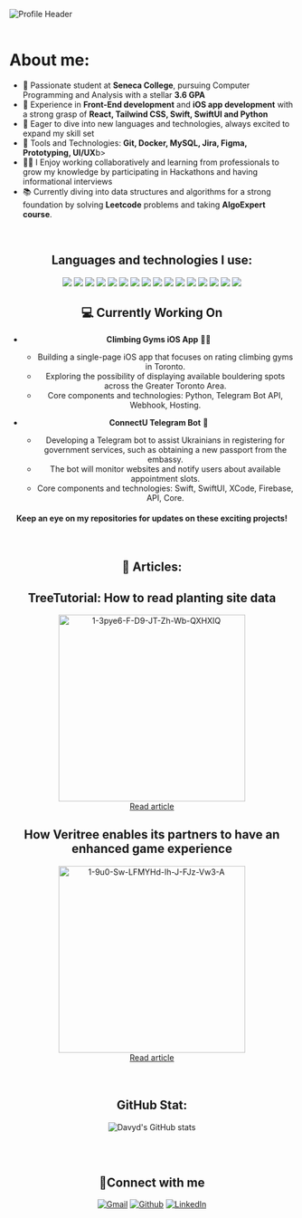 ![Profile Header](https://i.ibb.co/XJXVVyH/Green-and-White-Modern-Web-Developer-Resume.png)
 <br/>
 <br/>
 <h1> About me: </h1>
 <ul>
   <li>🚀 Passionate student at <b>Seneca College</b>, pursuing Computer Programming and Analysis with a stellar <b>3.6 GPA</b></li>
   <li>📱 Experience in <b>Front-End development</b> and <b>iOS app development</b> with a strong grasp of <b>React, Tailwind CSS, Swift, SwiftUI and Python</b></li>
   <li>🌟 Eager to dive into new languages and technologies, always excited to expand my skill set</li>
   <li>🤖 Tools and Technologies: <b>Git, Docker, MySQL, Jira, Figma, Prototyping, UI/UX</b>b></li>
   <li>👨‍💻 I Enjoy working collaboratively and learning from professionals to grow my knowledge by participating in Hackathons and having informational interviews</li>
   <li>📚 Currently diving into data structures and algorithms for a strong foundation by solving <b>Leetcode</b> problems and taking <b>AlgoExpert course</b>.</li>
 </ul>
 <br/>
 <div align="center">
     <h2>Languages and technologies I use:</h2>
  
  <img src="https://img.shields.io/badge/javascript-%23323330.svg?style=for-the-badge&logo=javascript&logoColor=%23F7DF1E)">
  <img src="https://img.shields.io/badge/react-%2320232a.svg?style=for-the-badge&logo=react&logoColor=%2361DAFB)">
  <img src="https://img.shields.io/badge/node.js-6DA55F?style=for-the-badge&logo=node.js&logoColor=white)">
     <img src="https://img.shields.io/badge/python-3670A0?style=for-the-badge&logo=python&logoColor=ffdd54)">
     <img src="https://img.shields.io/badge/html5-%23E34F26.svg?style=for-the-badge&logo=html5&logoColor=white)">
  <img src="https://img.shields.io/badge/css3-%231572B6.svg?style=for-the-badge&logo=css3&logoColor=white)">
     <img src="https://img.shields.io/badge/tailwindcss-%2338B2AC.svg?style=for-the-badge&logo=tailwind-css&logoColor=white)">
     <img src="https://img.shields.io/badge/MongoDB-%234ea94b.svg?style=for-the-badge&logo=mongodb&logoColor=white)">
     <img src="https://img.shields.io/badge/Pug-FFF?style=for-the-badge&logo=pug&logoColor=A86454)">
     <img src="https://img.shields.io/badge/swift-F54A2A?style=for-the-badge&logo=swift&logoColor=white)">
     <img src="https://img.shields.io/badge/Xcode-007ACC?style=for-the-badge&logo=Xcode&logoColor=white)">
     <img src="https://img.shields.io/badge/git-%23F05033.svg?style=for-the-badge&logo=git&logoColor=white)">
     <img src="https://img.shields.io/badge/docker-%230db7ed.svg?style=for-the-badge&logo=docker&logoColor=white)">
     <img src="https://img.shields.io/badge/mysql-%2300f.svg?style=for-the-badge&logo=mysql&logoColor=white)">
     <img src="https://img.shields.io/badge/jira-%230A0FFF.svg?style=for-the-badge&logo=jira&logoColor=white)">
     <img src="https://img.shields.io/badge/figma-%23F24E1E.svg?style=for-the-badge&logo=figma&logoColor=white)">

 <h2>💻 Currently Working On</h2>

 - **Climbing Gyms iOS App** 🧗‍♂️
   - Building a single-page iOS app that focuses on rating climbing gyms in Toronto.
   - Exploring the possibility of displaying available bouldering spots across the Greater Toronto Area.
   - Core components and technologies: Python, Telegram Bot API, Webhook, Hosting.

 - **ConnectU Telegram Bot** 🤖
   - Developing a Telegram bot to assist Ukrainians in registering for government services, such as obtaining a new passport from the embassy.
   - The bot will monitor websites and notify users about available appointment slots.
   - Core components and technologies: Swift, SwiftUI, XCode, Firebase, API, Core.

 <h4>Keep an eye on my repositories for updates on these exciting projects!</h4>
 <br/>

 <h2>📝 Articles:</h2>

 <h2>TreeTutorial: How to read planting site data</h2>
 <a href="https://medium.com/veritree/treetutorial-how-to-read-planting-site-data-b58dd0b5cf1e">
   <img src="https://i.ibb.co/xhcn7Bh/1-Nd-U297-RA5gvc-Y2m-JRPD-n-A.webp" alt="1-3pye6-F-D9-JT-Zh-Wb-QXHXIQ" border="0" width="330px">
 </a>
 <br/>
 <a href="https://medium.com/veritree/treetutorial-how-to-read-planting-site-data-b58dd0b5cf1e">Read article</a>
 <br />

 <h2>How Veritree enables its partners to have an enhanced game experience</h2>
   <a href="https://medium.com/veritree/how-veritree-enables-its-partners-to-have-an-enhanced-game-experience-354ae6f8f660">
     <img src="https://i.ibb.co/HYQSrZd/1-9u0-Sw-LFMYHd-Ih-J-FJz-Vw3-A.webp" alt="1-9u0-Sw-LFMYHd-Ih-J-FJz-Vw3-A" border="0" width="330px">
   </a>
   <br/>
   <a href="https://medium.com/veritree/how-veritree-enables-its-partners-to-have-an-enhanced-game-experience-354ae6f8f660">Read article</a>
  <br/>
  <br/>
  <br/>
 <h2>GitHub Stat:</h2>

 ![Davyd's GitHub stats](https://github-readme-stats.vercel.app/api?username=glauuucoma&show_icons=true&theme=dracula)

 <br/>
 <br/>

 ## 🔗Connect with me
 <p>
   <a href="mailto:kulebadavid@gmail.com" target="_blank"><img alt="Gmail" src="https://img.shields.io/badge/Gmail-%23D14836.svg?&style=for-the-badge&logo=gmail&logoColor=white" /></a>
   <a href="https://github.com/glauuucoma" target="_blank"><img alt="Github" src="https://img.shields.io/badge/GitHub-%2312100E.svg?&style=for-the-badge&logo=Github&logoColor=white" /></a> 
   <a href="https://www.linkedin.com/in/davyd-kuleba-716740216/" target="_blank"><img alt="LinkedIn" src="https://img.shields.io/badge/linkedin-%230077B5.svg?&style=for-the-badge&logo=linkedin&logoColor=white" /></a>
 </p>
